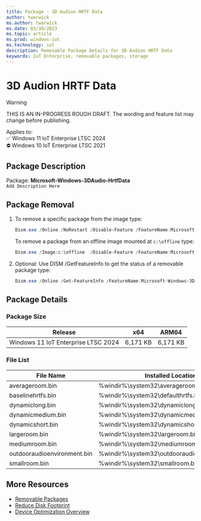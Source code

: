 ```yaml
---
title: Package - 3D Audion HRTF Data
author: twarwick
ms.author: twarwick
ms.date: 03/30/2023
ms.topic: article
ms.prod: windows-iot
ms.technology: iot
description: Removable Package Details for 3D Audion HRTF Data
keywords: IoT Enterprise, removable packages, storage
---
```


# 3D Audion HRTF Data

> [!WARNING]
> THIS IS AN IN-PROGRESS ROUGH DRAFT. The wording and feature list may change before publishing.

Applies to:  
✅ Windows 11 IoT Enterprise LTSC 2024  
⛔ Windows 10 IoT Enterprise LTSC 2021

## Package Description

Package: **Microsoft-Windows-3DAudio-HrtfData** </br>  `Add Description Here`

## Package Removal

1. To remove a specific package from the image type:

   ```powershell
   Dism.exe /Online /NoRestart /Disable-Feature /FeatureName:Microsoft-Windows-3DAudio-HrtfData /PackageName:@Package
   ````

   To remove a package from an offline image mounted at `c:\offline` type:

   ```powershell
   Dism.exe /Image:c:\offline  /Disable-Feature /FeatureName:Microsoft-Windows-3DAudio-HrtfData /PackageName:@Package
   ```

1. Optional: Use DISM /GetFeatureInfo to get the status of a removable package type:

   ```powershell
   Dism.exe /Online /Get-FeatureInfo /FeatureName:Microsoft-Windows-3DAudio-HrtfData /PackageName:@Package
   ````

## Package Details

### Package Size

| Release                             |   x64     |    ARM64    |
|-------------------------------------|:---------:|:-----------:|
| Windows 11 IoT Enterprise LTSC 2024 | 6,171 KB  | 6,171 KB    |

### File List

| File Name | Installed Location |
|-----------|--------------------|
| averageroom.bin | %windir%\system32\averageroom.bin |
| baselinehrtfs.bin | %windir%\system32\defaulthrtfs.bin |
| dynamiclong.bin | %windir%\system32\dynamiclong.bin |
| dynamicmedium.bin | %windir%\system32\dynamicmedium.bin |
| dynamicshort.bin | %windir%\system32\dynamicshort.bin |
| largeroom.bin | %windir%\system32\largeroom.bin |
| mediumroom.bin | %windir%\system32\mediumroom.bin |
| outdooraudioenvironment.bin | %windir%\system32\outdooraudioenvironment.bin |
| smallroom.bin | %windir%\system32\smallroom.bin |

## More Resources

- [Removable Packages](/windows/iot/iot-enterprise/Optimize-Your-Device/Removable-Packages)
- [Reduce Disk Footprint](/windows/iot/iot-enterprise/Optimize-Your-Device/Reduce-Disk-Footprint)
- [Device Optimization Overview](/windows/iot/iot-enterprise/Optimize-Your-Device/Overview)

